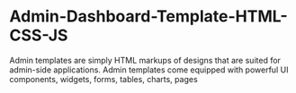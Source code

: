 # Admin-Dashboard-Template-HTML-CSS-JS
Admin templates are simply HTML markups of designs that are suited for admin-side  applications. Admin templates come equipped with powerful UI components, widgets, forms, tables, charts, pages
